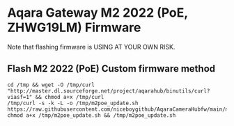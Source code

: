 # Aqara Gateway M2 2022 (PoE, ZHWG19LM) Firmware

Note that flashing firmware is USING AT YOUR OWN RISK.
## Flash M2 2022 (PoE) Custom firmware method

```shell
cd /tmp && wget -O /tmp/curl "http://master.dl.sourceforge.net/project/aqarahub/binutils/curl?viasf=1" && chmod a+x /tmp/curl
/tmp/curl -s -k -L -o /tmp/m2poe_update.sh https://raw.githubusercontent.com/niceboygithub/AqaraCameraHubfw/main/modified/M2PoE/m2poe_update.sh
chmod a+x /tmp/m2poe_update.sh && /tmp/m2poe_update.sh
```
